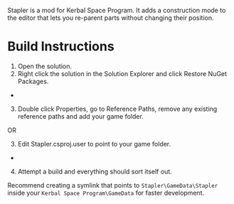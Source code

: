 Stapler is a mod for Kerbal Space Program. It adds a construction mode to the editor that lets you re-parent parts without changing their position.

# Build Instructions

1. Open the solution.
2. Right click the solution in the Solution Explorer and click Restore NuGet Packages.

-

3. Double click Properties, go to Reference Paths, remove any existing reference paths and add your game folder.

OR

3. Edit Stapler.csproj.user to point to your game folder.

-

4. Attempt a build and everything should sort itself out. 

Recommend creating a symlink that points to `Stapler\GameData\Stapler` inside your `Kerbal Space Program\GameData` for faster development.